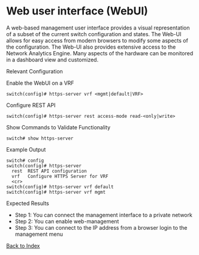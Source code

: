 # Web user interface (WebUI) 

A web-based management user interface provides a visual representation of a subset of the current switch configuration and states. The Web-UI allows for easy access from modern browsers to modify some aspects of the configuration. The Web-UI also provides extensive access to the Network Analytics Engine. Many aspects of the hardware can be monitored in a dashboard view and customized. 

Relevant Configuration 

Enable the WebUI on a VRF 

```
switch(config)# https-server vrf <mgmt|default|VRF>
```

Configure REST API 

```
switch(config)# https-server rest access-mode read-<only|write>
```

Show Commands to Validate Functionality 

```
switch# show https-server
```

Example Output 

```
switch# config
switch(config)# https-server
  rest  REST API configuration
  vrf   Configure HTTPS Server for VRF
  <cr>
switch(config)# https-server vrf default
switch(config)# https-server vrf mgmt
```

Expected Results 

* Step 1: You can connect the management interface to a private network
* Step 2: You can enable web-management
* Step 3: You can connect to the IP address from a browser login to the management menu  

[Back to Index](./index.md)
